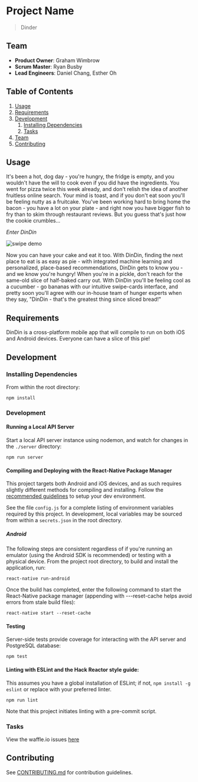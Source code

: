 # Project Name
>Dinder

## Team
  - __Product Owner__: Graham Wimbrow
  - __Scrum Master__: Ryan Busby
  - __Lead Engineers__: Daniel Chang, Esther Oh

## Table of Contents
1. [Usage](#Usage)
1. [Requirements](#requirements)
1. [Development](#development)
    1. [Installing Dependencies](#installing-dependencies)
    1. [Tasks](#tasks)
1. [Team](#team)
1. [Contributing](#contributing)

## Usage
It's been a hot, dog day - you're hungry, the fridge is empty, and you wouldn't have the will to cook even if you did have the ingredients. You went for pizza twice this week already, and don't relish the idea of another fruitless online search. Your mind is toast, and if you don't eat soon you'll be feeling nutty as a fruitcake. You've been working hard to bring home the bacon - you have a lot on your plate - and right now you have bigger fish to fry than to skim through restaurant reviews. But you guess that's just how the cookie crumbles...

_Enter DinDin_

![swipe demo](/sequence.gif?raw=true)

Now you can have your cake and eat it too. With DinDin, finding the next place to eat is as easy as pie - with integrated machine learning and personalized, place-based recommendations, DinDin gets to know you - and we know you're hungry! When you're in a pickle, don't reach for the same-old slice of half-baked carry out. With DinDin you'll be feeling cool as a cucumber - go bananas with our intuitive swipe-cards interface, and pretty soon you'll agree with our in-house team of hunger experts when they say, "DinDin - that's the greatest thing since sliced bread!"

## Requirements
DinDin is a cross-platform mobile app that will compile to run on both iOS and Android devices. Everyone can have a slice of this pie!

## Development

### Installing Dependencies
From within the root directory:

```
npm install
```

### Development

#### Running a Local API Server
Start a local API server instance using nodemon, and watch for changes in the `./server` directory:

```
npm run server
```

#### Compiling and Deploying with the React-Native Package Manager
This project targets both Android and iOS devices, and as such requires slightly different methods for compiling and installing. Follow the [recommended guidelines](https://facebook.github.io/react-native/releases/0.21/docs/getting-started.html) to setup your dev environment.

See the file `config.js` for a complete listing of environment variables required by this project. In development, local variables may be sourced from within a `secrets.json` in the root directory.

##### Android
The following steps are consistent regardless of if you're running an emulator (using the Android SDK is recommended) or testing with a physical device. From the project root directory, to build and install the application, run:

```
react-native run-android
```

Once the build has completed, enter the following command to start the React-Native package manager (appending with ---reset-cache helps avoid errors from stale build files):

```
react-native start --reset-cache
```

#### Testing
Server-side tests provide coverage for interacting with the API server and PostgreSQL database:

```
npm test
```

#### Linting with ESLint and the Hack Reactor style guide:
This assumes you have a global installation of ESLint; if not, `npm install -g eslint` or replace with your preferred linter.

```
npm run lint
```

Note that this project initiates linting with a pre-commit script.

### Tasks
View the waffle.io issues [here](https://waffle.io/Scrumbledore/Dinder)

## Contributing
See [CONTRIBUTING.md](CONTRIBUTING.md) for contribution guidelines.
